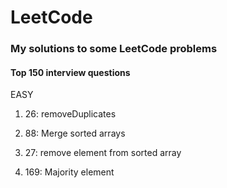 # LeetCode
### My solutions to some LeetCode problems

#### Top 150 interview questions
EASY

1) 26: removeDuplicates

2)  88: Merge sorted arrays 

3) 27: remove element from sorted array

4) 169: Majority element


